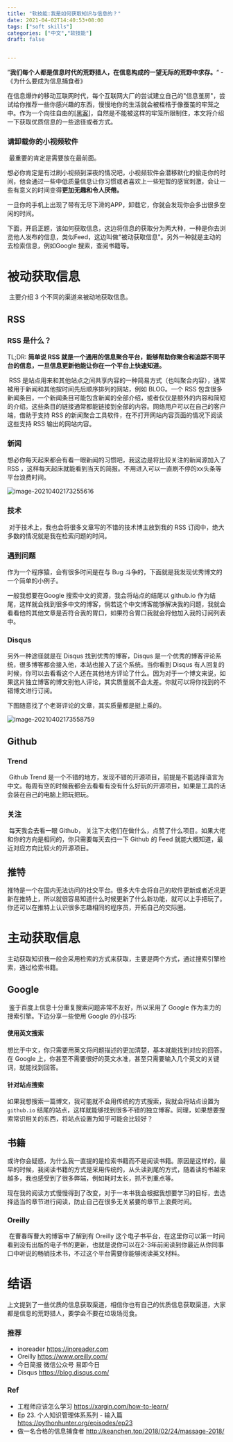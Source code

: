 ```yaml
---
title: "软技能:我是如何获取知识与信息的？"
date: 2021-04-02T14:40:53+08:00
tags: ["soft skills"]
categories: ["中文","软技能"]
draft: false


---
```


​      ”**我们每个人都是信息时代的荒野猎人，在信息构成的一望无际的荒野中求存。**“   	-《为什么要成为信息捕食者》

​      在信息爆炸的移动互联网时代，每个互联网大厂的尝试建立自己的"信息茧房"，尝试给你推荐一些你感兴趣的东西，慢慢地你的生活就会被桎梏于像蚕茧的牢笼之中。作为一个向往自由的[[黑客]](https://blog.biezhi.me/2018/11/how-to-become-a-hacker.html#%E4%B8%BA%E4%BD%95%E4%BC%9A%E6%9C%89%E8%BF%99%E7%AF%87%E6%96%87%E6%A1%A3)，自然是不能被这样的牢笼所限制住，本文将介绍一下获取优质信息的一些途径或者方式。



### 请卸载你的小视频软件

​     最重要的肯定是需要放在最前面。

​     想必你肯定是有过刷小视频到深夜的情况吧，小视频软件会潜移默化的偷走你的时间，他会通过一些中低质量信息让你习惯或者喜欢上一些短暂的感官刺激，会让一些有意义的时间变得**更加无趣和令人厌倦。**

​	一旦你的手机上出现了带有无尽下滑的APP，卸载它，你就会发现你会多出很多空闲的时间。

​    下面，开启正题，该如何获取信息，这边将信息的获取分为两大种，一种是你去浏览他人发布的信息，类似Feed，这边叫做"被动获取信息"。另外一种就是主动的去检索信息，例如Google 搜索，查阅书籍等。

# 被动获取信息

​     主要介绍 3 个不同的渠道来被动地获取信息。

## RSS

### RSS 是什么？

TL;DR: **简单说 RSS 就是一个通用的信息聚合平台，能够帮助你聚合和追踪不同平台的信息，一旦信息更新他能让你在一个平台上快速知道。**

​     RSS 是站点用来和其他站点之间共享内容的一种简易方式（也叫聚合内容），通常被用于新闻和其他按时间先后顺序排列的网站，例如 BLOG。一个 RSS 包含很多新闻条目，一个新闻条目可能包含新闻的全部介绍，或者仅仅是额外的内容和简短的介绍。这些条目的链接通常都能链接到全部的内容。网络用户可以在自己的客户端，借助于支持 RSS 的新闻聚合工具软件，在不打开网站内容页面的情况下阅读这些支持 RSS 输出的网站内容。

### 新闻

​     想必你每天起来都会有看一眼新闻的习惯吧，我这边是将比较关注的新闻源加入了 RSS ，这样每天起床就能看到当天的简报。不用进入可以一直刷不停的xx头条等平台浪费时间。

![image-20210402173255616](https://gitee.com/xiantang98/image/raw/master/uPic/image-20210402173255616.png)





### 技术

​    对于技术上，我也会将很多文章写的不错的技术博主放到我的 RSS 订阅中，绝大多数的情况就是我在检索问题的时间。

### 遇到问题

   作为一个程序猿，会有很多时间是在与 Bug 斗争的，下面就是我发现优秀博文的一个简单的小例子。

   一般我想要在Google 搜索中文的资源，我会将站点的结尾以 github.io 作为结尾，这样就会找到很多中文的博客，倘若这个中文博客能够解决我的问题，我就会看看他的其他文章是否符合我的胃口，如果符合胃口我就会将他加入我的订阅列表中。

### Disqus

   另外一种途径就是在 Disqus 找到优秀的博客，Disqus 是一个优秀的博客评论系统，很多博客都会接入他，本站也接入了这个系统。当你看到 Disqus 有人回复的时候，你可以去看看这个人还在其他地方评论了什么。因为对于一个博文来说，如果这片独立博客的博文别他人评论，其实质量就不会太差。你就可以将你找到的不错博文进行订阅。

下图随意找了个老哥评论的文章，其实质量都是挺上乘的。

![image-20210402173558759](https://gitee.com/xiantang98/image/raw/master/uPic/image-20210402173558759.png)

## Github

### Trend

​     Github Trend 是一个不错的地方，发现不错的开源项目，前提是不能选择语言为中文。每周有空的时候我都会去看看有没有什么好玩的开源项目，如果是工具的话会装在自己的电脑上把玩把玩。

### 关注

​     每天我会去看一眼 Github， 关注下大佬们在做什么，点赞了什么项目。如果大佬和你的方向是相同的，你只需要每天去扫一下 Github 的 Feed 就能大概知道，最近对应方向比较火的开源项目。

## 推特

​      推特是一个在国内无法访问的社交平台。很多大牛会将自己的软件更新或者近况更新在推特上，所以就很容易知道什么时候更新了什么新功能，就可以上手把玩了。你还可以在推特上认识很多志趣相同的程序员，开拓自己的交际圈。

# 主动获取信息

​     主动获取知识我一般会采用检索的方式来获取，主要是两个方式，通过搜索引擎检索，通过检索书籍。

## Google

​      鉴于百度上信息十分重复搜索问题非常不友好，所以采用了 Google 作为主力的搜索引擎。下边分享一些使用 Google 的小技巧:

#### 使用英文搜索

​     想比于中文，你只需要用英文将问题描述的更加清楚，基本就能找到对应的回答。在 Google 上，你甚至不需要很好的英文水准，甚至只需要输入几个英文的关键词，就能找到回答。

#### 针对站点搜索

​    如果我想搜索一篇博文，我可能就不会用传统的方式搜索，我就会将站点设置为 `github.io` 结尾的站点，这样就能够找到很多不错的独立博客。同理，如果想要搜索常识相关的东西，将站点设置为知乎可能会比较好？

## 书籍 

​     或许你会疑惑，为什么我一直提的是检索书籍而不是阅读书籍。原因是这样的，最早的时候，我阅读书籍的方式是采用传统的，从头读到尾的方式，随着读的书越来越多，我也感受到了很多弊端，例如耗时太长，抓不到重点等。

   现在我的阅读方式慢慢得到了改变，对于一本书我会根据我想要学习的目标，去选择适当的章节进行阅读，防止自己在很多无关紧要的章节上浪费时间。

### Oreilly

​    在曹春晖曹大的博客中了解到有 Oreilly 这个电子书平台，在这里你可以第一时间看到没有出版的电子书的更新，也就是说你可以在2-3年前阅读到你最近从你同事口中听说的畅销技术书，不过这个平台需要你能够阅读英文材料。

# 结语

​    上文提到了一些优质的信息获取渠道，相信你也有自己的优质信息获取渠道，大家都是信息的荒野猎人，要学会不要在垃圾场觅食。



### 推荐

* inoreader   https://inoreader.com
* Oreilly   https://www.oreilly.com/
* 今日简报 微信公众号 易即今日
* Disqus  https://blog.disqus.com/



### Ref

* 工程师应该怎么学习 https://xargin.com/how-to-learn/
* Ep 23. 个人知识管理体系系列 - 输入篇 https://pythonhunter.org/episodes/ep23
* 做一名合格的信息捕食者 http://keanchen.top/2018/02/24/massage-2018/

